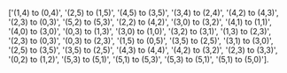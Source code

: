 ['(1,4) to (0,4)', '(2,5) to (1,5)', '(4,5) to (3,5)', '(3,4) to (2,4)', '(4,2) to (4,3)', '(2,3) to (0,3)', '(5,2) to (5,3)', '(2,2) to (4,2)', '(3,0) to (3,2)', '(4,1) to (1,1)', '(4,0) to (3,0)', '(0,3) to (1,3)', '(3,0) to (1,0)', '(3,2) to (3,1)', '(1,3) to (2,3)', '(2,3) to (0,3)', '(0,3) to (2,3)', '(1,5) to (0,5)', '(3,5) to (2,5)', '(3,1) to (3,0)', '(2,5) to (3,5)', '(3,5) to (2,5)', '(4,3) to (4,4)', '(4,2) to (3,2)', '(2,3) to (3,3)', '(0,2) to (1,2)', '(5,3) to (5,1)', '(5,1) to (5,3)', '(5,3) to (5,1)', '(5,1) to (5,0)'].

